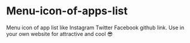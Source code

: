 # Menu-icon-of-apps-list
Menu icon of app list like Instagram Twitter Facebook github link. Use in your own website for attractive and cool 😎
